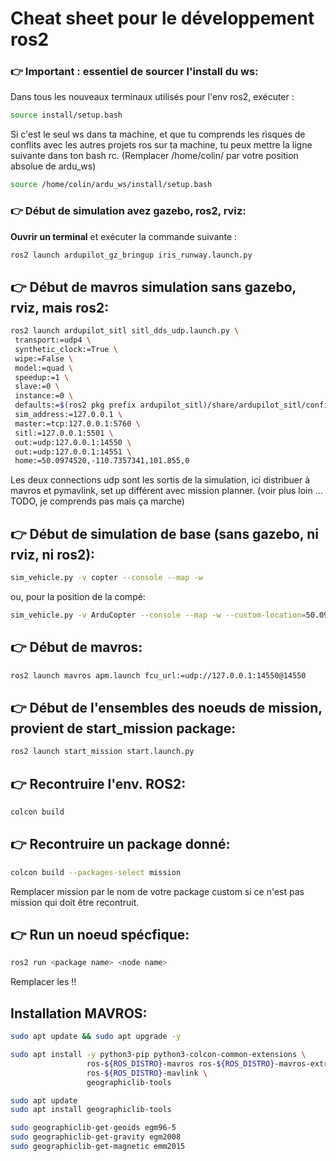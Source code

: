 # Cheat sheet pour le développement ros2 

### 👉 Important : essentiel de sourcer l'install du ws:
Dans tous les nouveaux terminaux utilisés pour l'env ros2, exécuter :
   ```bash
   source install/setup.bash
   ```
   Si c'est le seul ws dans ta machine, et que tu comprends les risques de conflits avec les autres projets ros sur ta machine, tu peux mettre la ligne suivante dans ton bash rc. (Remplacer /home/colin/ par votre position absolue de ardu_ws)
   
   ```bash
   source /home/colin/ardu_ws/install/setup.bash
   ```

### 👉 Début de simulation avez gazebo, ros2, rviz:
**Ouvrir un terminal** et exécuter la commande suivante :
   ```bash
   ros2 launch ardupilot_gz_bringup iris_runway.launch.py
   ```

## 👉 Début de mavros simulation sans gazebo, rviz, mais ros2:
   ```bash
   ros2 launch ardupilot_sitl sitl_dds_udp.launch.py \
    transport:=udp4 \
    synthetic_clock:=True \
    wipe:=False \
    model:=quad \
    speedup:=1 \
    slave:=0 \
    instance:=0 \
    defaults:=$(ros2 pkg prefix ardupilot_sitl)/share/ardupilot_sitl/config/default_params/copter.parm,$(ros2 pkg prefix ardupilot_sitl)/share/ardupilot_sitl/config/default_params/dds_udp.parm \
    sim_address:=127.0.0.1 \
    master:=tcp:127.0.0.1:5760 \
    sitl:=127.0.0.1:5501 \
    out:=udp:127.0.0.1:14550 \
    out:=udp:127.0.0.1:14551 \
    home:=50.0974520,-110.7357341,101.855,0
   ```
   Les deux connections udp sont les sortis de la simulation, ici distribuer à mavros et pymavlink, set up différent avec mission planner. (voir plus loin ... TODO, je comprends pas mais ça marche)

## 👉 Début de simulation de base (sans gazebo, ni rviz, ni ros2):
   ```bash
   sim_vehicle.py -v copter --console --map -w
   ```

   ou, pour la position de la compé:
   ```bash
   sim_vehicle.py -v ArduCopter --console --map -w --custom-location=50.0974520,-110.7357341,101.855,0
   ```
   

## 👉 Début de mavros:
   ```bash
   ros2 launch mavros apm.launch fcu_url:=udp://127.0.0.1:14550@14550 
   ```

## 👉 Début de l'ensembles des noeuds de mission, provient de start_mission package:
   ```bash
   ros2 launch start_mission start.launch.py
   ```

## 👉 Recontruire l'env. ROS2:
   ```bash
   colcon build
   ```
   
## 👉 Recontruire un package donné:
   ```bash
   colcon build --packages-select mission
   ```
Remplacer mission par le nom de votre package custom si ce n'est pas mission qui doit être recontruit.

   
## 👉 Run un noeud spécfique:
   ```bash
   ros2 run <package name> <node name>
   ```
   Remplacer les <xxx> !!


## Installation MAVROS:
   ```bash
   sudo apt update && sudo apt upgrade -y

   ```

   ```bash
   sudo apt install -y python3-pip python3-colcon-common-extensions \
                    ros-${ROS_DISTRO}-mavros ros-${ROS_DISTRO}-mavros-extras \
                    ros-${ROS_DISTRO}-mavlink \
                    geographiclib-tools

   ```
   
   ```bash
   sudo apt update
   sudo apt install geographiclib-tools
   ```

   ```bash
   sudo geographiclib-get-geoids egm96-5
   sudo geographiclib-get-gravity egm2008
   sudo geographiclib-get-magnetic emm2015
   ```
   


